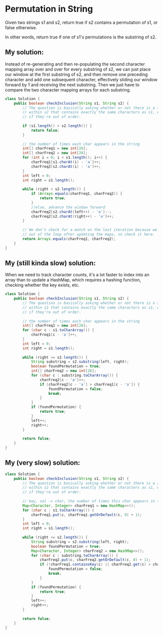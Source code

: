 # Permutation in String

Given two strings s1 and s2, return true if s2 contains a permutation of s1, or false otherwise.

In other words, return true if one of s1's permutations is the substring of s2.

## My solution:

Instead of re-generating and then re-populating the second character mapping array over and over for every substring of s2, we can just place our window at the first substring of s2, and then remove one preceding character and add one subsequent character, effectively sliding our window forward by 1 and receiving the next substring. Then we just have to compare the two character mapping arrays for each substring.

```Java
class Solution {
    public boolean checkInclusion(String s1, String s2) {
        // The question is basically asking whether or not there is a substring
        // within s2 that contains exactly the same characters as s1, even
        // if they're out of order.
        
        if (s1.length() > s2.length()) {
            return false;
        }
        
        // the number of times each char appears in the string
        int[] charFreq1 = new int[26];
        int[] charFreq2 = new int[26];
        for (int i = 0; i < s1.length(); i++) {
            charFreq1[s1.charAt(i) - 'a']++;
            charFreq2[s2.charAt(i) - 'a']++;
        }
        int left = 0;
        int right = s1.length();
        
        while (right < s2.length()) {
            if (Arrays.equals(charFreq1, charFreq2)) {
                return true;
            }
            //else, advance the window forward
            charFreq2[s2.charAt(left++) - 'a']--;
            charFreq2[s2.charAt(right++) - 'a']++;
        }
        
        // We don't check for a match on the last iteration because we break
        // out of the loop after updating the maps, so check it here.
        return Arrays.equals(charFreq1, charFreq2);
    }
}
```

## My (still kinda slow) solution:

When we need to track character counts, it's a lot faster to index into an array than to update a HashMap, which requires a hashing function, checking whether the key exists, etc.

```Java
class Solution {
    public boolean checkInclusion(String s1, String s2) {
        // The question is basically asking whether or not there is a substring
        // within s2 that contains exactly the same characters as s1, even
        // if they're out of order.
        
        // the number of times each char appears in the string
        int[] charFreq1 = new int[26];
        for (char c : s1.toCharArray()) {
            charFreq1[c - 'a']++;
        }
        int left = 0;
        int right = s1.length();
        
        while (right <= s2.length()) {
            String substring = s2.substring(left, right);
            boolean foundPermutation = true;
            int[] charFreq2 = new int[26];
            for (char c : substring.toCharArray()) {
                charFreq2[c - 'a']++;
                if (charFreq2[c - 'a'] > charFreq1[c - 'a']) {
                    foundPermutation = false;
                    break;
                }
            }
            if (foundPermutation) {
                return true;
            }
            left++;
            right++;
        }
        
        return false;
    }
}
```

## My (very slow) solution:

```Java
class Solution {
    public boolean checkInclusion(String s1, String s2) {
        // The question is basically asking whether or not there is a substring
        // within s2 that contains exactly the same characters as s1, even
        // if they're out of order.
        
        // key, val -> char, the number of times this char appears in the string
        Map<Character, Integer> charFreq1 = new HashMap<>();
        for (char c : s1.toCharArray()) {
            charFreq1.put(c, charFreq1.getOrDefault(c, 0) + 1);
        }
        int left = 0;
        int right = s1.length();
        
        while (right <= s2.length()) {
            String substring = s2.substring(left, right);
            boolean foundPermutation = true;
            Map<Character, Integer> charFreq2 = new HashMap<>();
            for (char c : substring.toCharArray()) {
                charFreq2.put(c, charFreq2.getOrDefault(c, 0) + 1);
                if (!charFreq1.containsKey(c) || charFreq2.get(c) > charFreq1.get(c)) {
                    foundPermutation = false;
                    break;
                }
            }
            if (foundPermutation) {
                return true;
            }
            left++;
            right++;
        }
        
        return false;
    }
}
```
